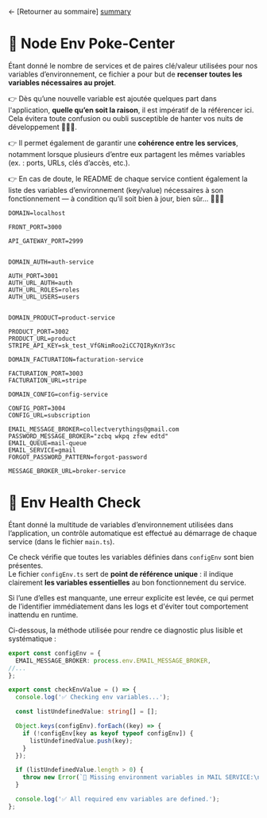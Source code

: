 ← [Retourner au sommaire] [summary]


# 🏥 Node Env Poke-Center

Étant donné le nombre de services et de paires clé/valeur utilisées pour nos variables d’environnement, ce fichier a pour but de **recenser toutes les variables nécessaires au projet**.

👉 Dès qu’une nouvelle variable est ajoutée quelques part dans l'application, **quelle qu’en soit la raison**, il est impératif de la référencer ici.  
Cela évitera toute confusion ou oubli susceptible de hanter vos nuits de développement 🧛🏻‍♂️.

👉 Il permet également de garantir une **cohérence entre les services**, notamment lorsque plusieurs d’entre eux partagent les mêmes variables (ex. : ports, URLs, clés d’accès, etc.).

👉 En cas de doute, le README de chaque service contient également la liste des variables d’environnement (key/value) nécessaires à son fonctionnement — à condition qu’il soit bien à jour, bien sûr... 👨🏻‍🎨
```dotenv
DOMAIN=localhost

FRONT_PORT=3000

API_GATEWAY_PORT=2999


DOMAIN_AUTH=auth-service

AUTH_PORT=3001
AUTH_URL_AUTH=auth
AUTH_URL_ROLES=roles
AUTH_URL_USERS=users


DOMAIN_PRODUCT=product-service

PRODUCT_PORT=3002
PRODUCT_URL=product
STRIPE_API_KEY=sk_test_VfGNimRoo2iCC7QIRyKnY3sc

DOMAIN_FACTURATION=facturation-service

FACTURATION_PORT=3003
FACTURATION_URL=stripe

DOMAIN_CONFIG=config-service

CONFIG_PORT=3004
CONFIG_URL=subscription

EMAIL_MESSAGE_BROKER=collectverythings@gmail.com
PASSWORD_MESSAGE_BROKER="zcbq wkpq zfew edtd"
EMAIL_QUEUE=mail-queue
EMAIL_SERVICE=gmail
FORGOT_PASSWORD_PATTERN=forgot-password

MESSAGE_BROKER_URL=broker-service
```

# 🔭 Env Health Check

Étant donné la multitude de variables d’environnement utilisées dans l’application, un contrôle automatique est effectué au démarrage de chaque service (dans le fichier `main.ts`).

Ce check vérifie que toutes les variables définies dans `configEnv` sont bien présentes.  
Le fichier `configEnv.ts` sert de **point de référence unique** : il indique clairement **les variables essentielles** au bon fonctionnement du service.

Si l’une d’elles est manquante, une erreur explicite est levée, ce qui permet de l’identifier immédiatement dans les logs et d'éviter tout comportement inattendu en runtime.

Ci-dessous, la méthode utilisée pour rendre ce diagnostic plus lisible et systématique :

```ts
export const configEnv = {
  EMAIL_MESSAGE_BROKER: process.env.EMAIL_MESSAGE_BROKER,
//...
};

export const checkEnvValue = () => {
  console.log('✅ Checking env variables...');

  const listUndefinedValue: string[] = [];

  Object.keys(configEnv).forEach((key) => {
    if (!configEnv[key as keyof typeof configEnv]) {
      listUndefinedValue.push(key);
    }
  });

  if (listUndefinedValue.length > 0) {
    throw new Error(`🚨 Missing environment variables in MAIL SERVICE:\n→ ${listUndefinedValue.join('\n→ ')}`);
  }

  console.log('✅ All required env variables are defined.');
};

```


[summary]: ../README.md
